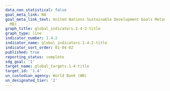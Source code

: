 ```yaml
---
data_non_statistical: false
goal_meta_link: NA
goal_meta_link_text: United Nations Sustainable Development Goals Metadata (PDF 4.0
  MB)
graph_title: global_indicators.1-4-2-title
graph_type: line
indicator_number: 1.4.2
indicator_name: global_indicators.1-4-2-title
indicator_sort_order: 01-04-02
published: true
reporting_status: complete
sdg_goal: '1'
target_name: global_targets.1-4-title
target_id: '1.4'
un_custodian_agency: World Bank (WB)
un_designated_tier: '2'
---
```

